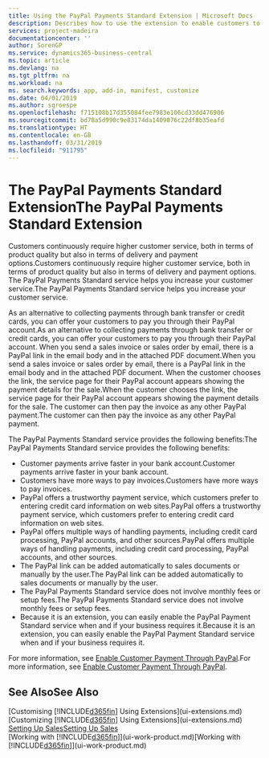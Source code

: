 ```yaml
---
title: Using the PayPal Payments Standard Extension | Microsoft Docs
description: Describes how to use the extension to enable customers to make payments with PayPal.
services: project-madeira
documentationcenter: ''
author: SorenGP
ms.service: dynamics365-business-central
ms.topic: article
ms.devlang: na
ms.tgt_pltfrm: na
ms.workload: na
ms. search.keywords: app, add-in, manifest, customize
ms.date: 04/01/2019
ms.author: sgroespe
ms.openlocfilehash: f715108b17d355084fee7983e106cd33dd476906
ms.sourcegitcommit: bd78a5d990c9e83174da1409076c22df8b35eafd
ms.translationtype: HT
ms.contentlocale: en-GB
ms.lasthandoff: 03/31/2019
ms.locfileid: "911795"
---
```

# <a name="the-paypal-payments-standard-extension"></a><span data-ttu-id="66926-103">The PayPal Payments Standard Extension</span><span class="sxs-lookup"><span data-stu-id="66926-103">The PayPal Payments Standard Extension</span></span>
<span data-ttu-id="66926-104">Customers continuously require higher customer service, both in terms of product quality but also in terms of delivery and payment options.</span><span class="sxs-lookup"><span data-stu-id="66926-104">Customers continuously require higher customer service, both in terms of product quality but also in terms of delivery and payment options.</span></span> <span data-ttu-id="66926-105">The PayPal Payments Standard service helps you increase your customer service.</span><span class="sxs-lookup"><span data-stu-id="66926-105">The PayPal Payments Standard service helps you increase your customer service.</span></span>

<span data-ttu-id="66926-106">As an alternative to collecting payments through bank transfer or credit cards, you can offer your customers to pay you through their PayPal account.</span><span class="sxs-lookup"><span data-stu-id="66926-106">As an alternative to collecting payments through bank transfer or credit cards, you can offer your customers to pay you through their PayPal account.</span></span> <span data-ttu-id="66926-107">When you send a sales invoice or sales order by email, there is a PayPal link in the email body and in the attached PDF document.</span><span class="sxs-lookup"><span data-stu-id="66926-107">When you send a sales invoice or sales order by email, there is a PayPal link in the email body and in the attached PDF document.</span></span> <span data-ttu-id="66926-108">When the customer chooses the link, the service page for their PayPal account appears showing the payment details for the sale.</span><span class="sxs-lookup"><span data-stu-id="66926-108">When the customer chooses the link, the service page for their PayPal account appears showing the payment details for the sale.</span></span> <span data-ttu-id="66926-109">The customer can then pay the invoice as any other PayPal payment.</span><span class="sxs-lookup"><span data-stu-id="66926-109">The customer can then pay the invoice as any other PayPal payment.</span></span>

<span data-ttu-id="66926-110">The PayPal Payments Standard service provides the following benefits:</span><span class="sxs-lookup"><span data-stu-id="66926-110">The PayPal Payments Standard service provides the following benefits:</span></span>

* <span data-ttu-id="66926-111">Customer payments arrive faster in your bank account.</span><span class="sxs-lookup"><span data-stu-id="66926-111">Customer payments arrive faster in your bank account.</span></span>
* <span data-ttu-id="66926-112">Customers have more ways to pay invoices.</span><span class="sxs-lookup"><span data-stu-id="66926-112">Customers have more ways to pay invoices.</span></span>
* <span data-ttu-id="66926-113">PayPal offers a trustworthy payment service, which customers prefer to entering credit card information on web sites.</span><span class="sxs-lookup"><span data-stu-id="66926-113">PayPal offers a trustworthy payment service, which customers prefer to entering credit card information on web sites.</span></span>
* <span data-ttu-id="66926-114">PayPal offers multiple ways of handling payments, including credit card processing, PayPal accounts, and other sources.</span><span class="sxs-lookup"><span data-stu-id="66926-114">PayPal offers multiple ways of handling payments, including credit card processing, PayPal accounts, and other sources.</span></span>
* <span data-ttu-id="66926-115">The PayPal link can be added automatically to sales documents or manually by the user.</span><span class="sxs-lookup"><span data-stu-id="66926-115">The PayPal link can be added automatically to sales documents or manually by the user.</span></span>
* <span data-ttu-id="66926-116">The PayPal Payments Standard service does not involve monthly fees or setup fees.</span><span class="sxs-lookup"><span data-stu-id="66926-116">The PayPal Payments Standard service does not involve monthly fees or setup fees.</span></span>
* <span data-ttu-id="66926-117">Because it is an extension, you can easily enable the PayPal Payment Standard service when and if your business requires it.</span><span class="sxs-lookup"><span data-stu-id="66926-117">Because it is an extension, you can easily enable the PayPal Payment Standard service when and if your business requires it.</span></span>  

<span data-ttu-id="66926-118">For more information, see [Enable Customer Payment Through PayPal](sales-how-enable-payment-service-extensions.md).</span><span class="sxs-lookup"><span data-stu-id="66926-118">For more information, see [Enable Customer Payment Through PayPal](sales-how-enable-payment-service-extensions.md).</span></span>

## <a name="see-also"></a><span data-ttu-id="66926-119">See Also</span><span class="sxs-lookup"><span data-stu-id="66926-119">See Also</span></span>
<span data-ttu-id="66926-120">[Customising [!INCLUDE[d365fin](includes/d365fin_md.md)] Using Extensions](ui-extensions.md)</span><span class="sxs-lookup"><span data-stu-id="66926-120">[Customizing [!INCLUDE[d365fin](includes/d365fin_md.md)] Using Extensions](ui-extensions.md)</span></span>  
[<span data-ttu-id="66926-121">Setting Up Sales</span><span class="sxs-lookup"><span data-stu-id="66926-121">Setting Up Sales</span></span>](sales-setup-sales.md)  
<span data-ttu-id="66926-122">[Working with [!INCLUDE[d365fin](includes/d365fin_md.md)]](ui-work-product.md)</span><span class="sxs-lookup"><span data-stu-id="66926-122">[Working with [!INCLUDE[d365fin](includes/d365fin_md.md)]](ui-work-product.md)</span></span>
